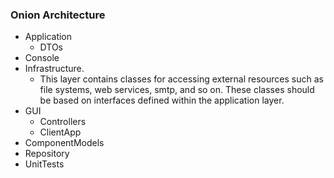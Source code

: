 ### Onion Architecture
- Application
	- DTOs
- Console
- Infrastructure.
	- This layer contains classes for accessing external resources such as file systems, web services, smtp, and so on. These classes should be based on interfaces defined within the application layer.
- GUI
	- Controllers
	- ClientApp
- ComponentModels
- Repository
- UnitTests
